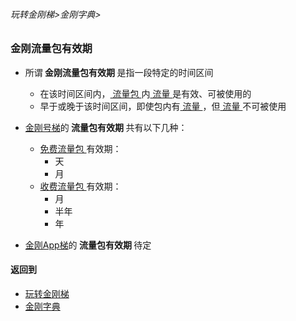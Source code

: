 ###### 玩转金刚梯>金刚字典>
### 金刚流量包有效期

- 所谓<strong> 金刚流量包有效期 </strong>是指一段特定的时间区间
  - 在该时间区间内，[ 流量包 ]()内[ 流量 ]()是有效、可被使用的
  - 早于或晚于该时间区间，即使包内有[ 流量 ]()，但[ 流量 ]()不可被使用
- [金刚号梯]()的<strong> 流量包有效期 </strong >共有以下几种：
   - [ 免费流量包 ]()有效期：
     - 天
     - 月
   - [ 收费流量包 ]()有效期：
     - 月
     - 半年
     - 年

-  [金刚App梯]()的<strong> 流量包有效期 </strong >待定

#### 返回到
- [玩转金刚梯](https://github.com/a2zitpro/web/blob/master/LadderFree/A.md)
- [金刚字典](https://github.com/a2zitpro/web/blob/master/LadderFree/kkDictionary/KKDictionary.md)

